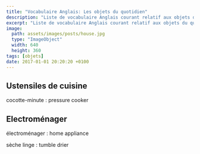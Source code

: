```yaml
---
title: "Vocabulaire Anglais: Les objets du quotidien"
description: "Liste de vocabulaire Anglais courant relatif aux objets du quotidien."
excerpt: "Liste de vocabulaire Anglais courant relatif aux objets du quotidien."
image:
  path: assets/images/posts/house.jpg
  type: "ImageObject"
  width: 640
  height: 360
tags: [objets]
date: 2017-01-01 20:20:20 +0100
---
```


## Ustensiles de cuisine

cocotte-minute
: pressure cooker


## Electroménager

électroménager
: home appliance

sèche linge
: tumble drier
